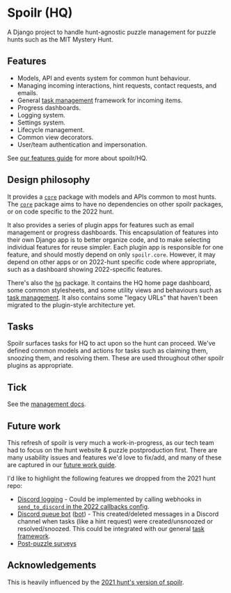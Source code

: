 # Spoilr (HQ)
A Django project to handle hunt-agnostic puzzle management for puzzle hunts such as the MIT Mystery Hunt.

## Features
 - Models, API and events system for common hunt behaviour.
 - Managing incoming interactions, hint requests, contact requests, and emails.
 - General [task management](#tasks) framework for incoming items.
 - Progress dashboards.
 - Logging system.
 - Settings system.
 - Lifecycle management.
 - Common view decorators.
 - User/team authentication and impersonation.

See [our features guide](/docs/features.md#hq) for more about spoilr/HQ.

## Design philosophy
It provides a [`core`](core/) package with models and APIs common to most hunts.  The [`core`](core/) package aims to have no dependencies on other spoilr packages, or on code specific to the 2022 hunt.

It also provides a series of plugin apps for features such as email management or progress dashboards. This encapsulation of features into their own Django app is to better organize code, and to make selecting individual features for reuse simpler. Each plugin app is responsible for one feature, and should mostly depend on only `spoilr.core`. However, it may depend on other apps or on 2022-hunt specific code where appropriate, such as a dashboard showing 2022-specific features.

There's also the [`hq`](hq/) package. It contains the HQ home page dashboard, some common stylesheets, and some utility views and behaviours such as [task management](#tasks). It also contains some "legacy URLs" that haven't been migrated to the plugin-style architecture yet.

## Tasks
Spoilr surfaces tasks for HQ to act upon so the hunt can proceed. We've defined common models and actions for tasks such as claiming them, snoozing them, and resolving them. These are used throughout other spoilr plugins as appropriate.

## Tick
See the [management docs](/docs/manage.md#ticking-the-hunt).

## Future work
This refresh of spoilr is very much a work-in-progress, as our tech team had to focus on the hunt website & puzzle postproduction first. There are many usability issues and features we'd love to fix/add, and many of these are captured in our [future work guide](/docs/future.md).

I'd like to highlight the following features we dropped from the 2021 hunt repo:
 - [Discord logging](https://github.com/YewLabs/silenda/blob/master/spoilr/log.py#L42) - Could be implemented by calling webhooks in [`send_to_discord` in the 2022 callbacks config](/hunt/app/core/callbacks.py).
 - [Discord queue bot](https://github.com/YewLabs/silenda/blob/master/spoilr/log.py#L61) ([bot](https://github.com/YewLabs/silenda/tree/master/queuebot)) - This created/deleted messages in a Discord channel when tasks (like a hint request) were created/unsnoozed or resolved/snoozed. This could be integrated with our general [task framework](#tasks).
 - [Post-puzzle surveys](https://github.com/YewLabs/silenda/blob/master/spoilr/submit.py#L200)

## Acknowledgements
This is heavily influenced by the [2021 hunt's version of spoilr](https://github.com/YewLabs/silenda/tree/master/spoilr).
